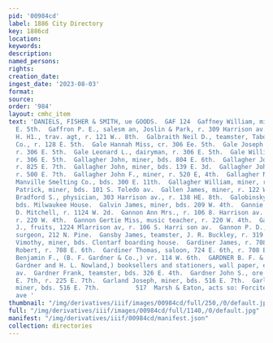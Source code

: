 ```yaml
---
pid: '00984cd'
label: 1886 City Directory
key: 1886cd
location: 
keywords: 
description: 
named_persons: 
rights: 
creation_date: 
ingest_date: '2023-08-03'
format: 
source: 
order: '984'
layout: cmhc_item
text: 'DANIELS, FISHER & SMITH, ue GOODS.  GAF 124  Gaffney William, miner, r. 828
  E. 5th.  Gaffron P. E., salesm an, Joslin & Park, r. 309 Harrison av.  Gage William
  H. H1., trav. agt, r. 121 W.. 8th.  Galbraith Neil D., teamster, Tabor, Pierce &
  Co., r. 128 E. 5th.  Gale Hannah Miss, cr. 306 Ee. 5th.  Gale Joseph C., dairyman,
  r. 306 E. 5th.  Gale Leonard L., dairyman, r. 306 E. 5th.  Gale William W. dairyman,
  r. 306 E. 5th.  Gallagher John, miner, bds. 804 E. 6th.  Gallagher John, miner,
  r. 825 E. 7th.  Gallagher John, miner, bds. 139 E. 3d.  Gallagher John H., pumpman,
  r. 500 E. 7th.  Gallagher John F., miner, r. 520 E, 4th.  Gallagher Neil, furnaceman,
  Manville Smelting Co., bds. 300 E. 11th.  Gallagher William, miner, r. 403 E. 2d.  Gallavan
  Patrick, miner, bds. 101 S. Toledo av.  Gallen James, miner, r. 122 W. 2d.  Galloway
  Bradford S., physician, 303 Harrison av., r. 138 HE. 8th.  Galobinsky John, miner,
  bds. Milwaukee House.  Galvin James, miner, bds. 209 W. 4th.  Gannie Joseph, cook,
  D. Mitchell, r. 1124 W. 2d.  Gannon Ann Mrs., r. 106 8. Harrison av.  Gannon Eugene,
  r. 220 W. 4th.  Gannon Gertie Miss, music teacher, r. 220 W. 4th.  Gannon Patrick
  J., fruits, 1224 Mlarrison av, r. 106 S. Harri son av.  Gannon P. D., veterinary
  surgeon, 212 N. Pine.  Gansby James, teamster, J. R. Buckley, r. 319 W-. Chestnut.  Gard
  Vimothy, miner, bds. Clontarf boarding house.  Gardiner James, r. 708 E. 6th.  Gardiner
  Robert, r. 708 E. 6th.  Gardiner Thomas, saloon, 724 E. 6th, r. 708 E. 6th.  Gardner
  Benjamin F., (B. F. Gardner & Co.,) vr. 114 W. 6th.  GARDNER B. F. & CO., (B. F.
  Gardner and H. L. Nowland,) booksellers and stationers, wall paper, etc., 608 Harrison
  av.  Gardner Frank, teamster, bds. 326 E. 4th.  Gardner John S., ore hauler, 305
  E. 7th, r. 225 E. 7th.  Garland Joseph, miner, bds. 516 E. 7th.  Garland Thomas,
  miner, bds. 516 E. 7th.          517  Marsh & Eaton, acts so: Forcite Powder, xarrison
  ave '
thumbnail: "/img/derivatives/iiif/images/00984cd/full/250,/0/default.jpg"
full: "/img/derivatives/iiif/images/00984cd/full/1140,/0/default.jpg"
manifest: "/img/derivatives/iiif/00984cd/manifest.json"
collection: directories
---
```

